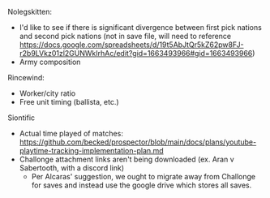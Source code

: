 Nolegskitten:
* I'd like to see if there is significant divergence between first pick nations and second pick nations (not in save file, will need to reference https://docs.google.com/spreadsheets/d/19t5AbJtQr5kZ62pw8FJ-r2b9LVkz01zl2GUNWkIrhAc/edit?gid=1663493966#gid=1663493966)
* Army composition

Rincewind:
* Worker/city ratio
* Free unit timing (ballista, etc.)

Siontific
* Actual time played of matches: https://github.com/becked/prospector/blob/main/docs/plans/youtube-playtime-tracking-implementation-plan.md 
* Challonge attachment links aren't being downloaded (ex. Aran v Sabertooth, with a discord link)
    * Per Alcaras' suggestion, we ought to migrate away from Challonge for saves and instead use the google drive which stores all saves.
